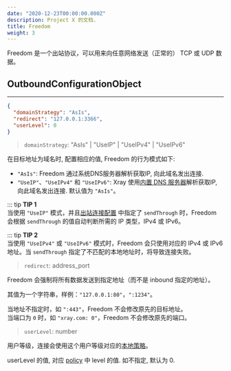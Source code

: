 ```yaml
---
date: "2020-12-23T00:00:00.000Z"
description: Project X 的文档.
title: Freedom
weight: 3
---
```


Freedom 是一个出站协议，可以用来向任意网络发送（正常的） TCP 或 UDP 数据。

## OutboundConfigurationObject

---

```json
{
  "domainStrategy": "AsIs",
  "redirect": "127.0.0.1:3366",
  "userLevel": 0
}
```

> `domainStrategy`: "AsIs" | "UseIP" | "UseIPv4" | "UseIPv6"

在目标地址为域名时, 配置相应的值, Freedom 的行为模式如下:
- `"AsIs"`: Freedom 通过系统DNS服务器解析获取IP, 向此域名发出连接.
- `"UseIP"`、`"UseIPv4"` 和 `"UseIPv6"`: Xray 使用[内置 DNS 服务器](../../base/dns)解析获取IP, 向此域名发出连接. 
默认值为 `"AsIs"`。

::: tip
**TIP 1**\
当使用 `"UseIP"` 模式，并且[出站连接配置](../outbounds#outboundobject) 中指定了 `sendThrough` 时，Freedom 会根据 `sendThrough` 的值自动判断所需的 IP 类型，IPv4 或 IPv6。
 
::: tip
**TIP 2**\
当使用 `"UseIPv4"` 或 `"UseIPv6"` 模式时，Freedom 会只使用对应的 IPv4 或 IPv6 地址。当 `sendThrough` 指定了不匹配的本地地址时，将导致连接失败。
 

> `redirect`: address_port

Freedom 会强制将所有数据发送到指定地址（而不是 inbound 指定的地址）。

其值为一个字符串，样例：`"127.0.0.1:80"`，`":1234"`。</br>

当地址不指定时，如 `":443"`，Freedom 不会修改原先的目标地址。</br>
当端口为 `0` 时，如 `"xray.com: 0"`，Freedom 不会修改原先的端口。

> `userLevel`: number

用户等级，连接会使用这个用户等级对应的[本地策略](../../base/policy#levelpolicyobject)。

userLevel 的值, 对应 [policy](../../base/policy#policyobject) 中 level 的值. 如不指定, 默认为 0.
